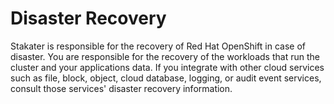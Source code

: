 # Disaster Recovery

Stakater is responsible for the recovery of Red Hat OpenShift in case of disaster. You are responsible for the recovery of the workloads that run the cluster and your applications data. If you integrate with other cloud services such as file, block, object, cloud database, logging, or audit event services, consult those services' disaster recovery information.
